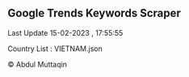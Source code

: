 

## Google Trends Keywords Scraper 
 
Last Update 15-02-2023 , 17:55:55

Country List :
VIETNAM.json



© Abdul Muttaqin 
